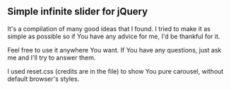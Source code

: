## Simple infinite slider for jQuery

It's a compilation of many good ideas that I found. I tried to make it as simple as possible so if You have any advice for me, I'd be thankful for it.

Feel free to use it anywhere You want. If You have any questions, just ask me and I'll try to answer them.


I used reset.css (credits are in the file) to show You pure carousel, without default browser's styles.
